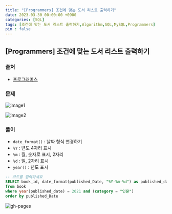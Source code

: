 ```yaml
---
title: "[Programmers] 조건에 맞는 도서 리스트 출력하기"
date: 2023-03-30 00:00:00 +0900
categories: [SQL]
tags: [조건에 맞는 도서 리스트 출력하기,Algorithm,SQL,MySQL,Programmers]
pin : false
---
```


## [Programmers] 조건에 맞는 도서 리스트 출력하기

### 출처
- <a href="https://school.programmers.co.kr/learn/courses/30/lessons/144853" target="_blank"> 프로그래머스 </a>

### 문제

![image1](../../../assets/img/codingtest/3-30-1.png)

![image2](../../../assets/img/codingtest/3-30-2.png)

### 풀이
- `date_format()` : 날짜 형식 변경하기
- `%Y` : 년도 4자리 표시
- `%m` : 월, 숫자로 표시, 2자리
- `%d` : 일, 2자리 표시
- `year()` : 년도 표시
```sql
-- 코드를 입력하세요
SELECT book_id, date_format(published_Date, "%Y-%m-%d") as published_date
from book
where year(published_date) = 2021 and (category = "인문")
order by published_Date
```

![gh-pages](../../../assets/img/favicons/android-chrome-256x256.png)
